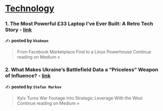 
<h1><a href=https://medium.com/tag/technology/recommended target="_blank" rel="noopener noreferrer">Technology</a></h1>
<h3>1. The Most Powerful £33 Laptop I’ve Ever Built: A Retro Tech Story - <a href="https://medium.com/@susankhakman/the-most-powerful-33-laptop-ive-ever-built-a-retro-tech-story-3f5e8ec6de5d?source=rss------technology-5" target="_blank" rel="noopener noreferrer">link</a></h3>

✍️ **posted by `khakman`**

<blockquote>From Facebook Marketplace Find to a Linux Powerhouse
Continue reading on Medium »</blockquote>

<h3>2. What Makes Ukraine’s Battlefield Data a “Priceless” Weapon of Influence? - <a href="https://medium.com/@Steefy/what-makes-ukraines-battlefield-data-a-priceless-weapon-of-influence-6e08266aad47?source=rss------technology-5" target="_blank" rel="noopener noreferrer">link</a></h3>

✍️ **posted by `Stefan Markov`**

<blockquote>Kyiv Turns War Footage Into Strategic Leverage With the West
Continue reading on Medium »</blockquote>

